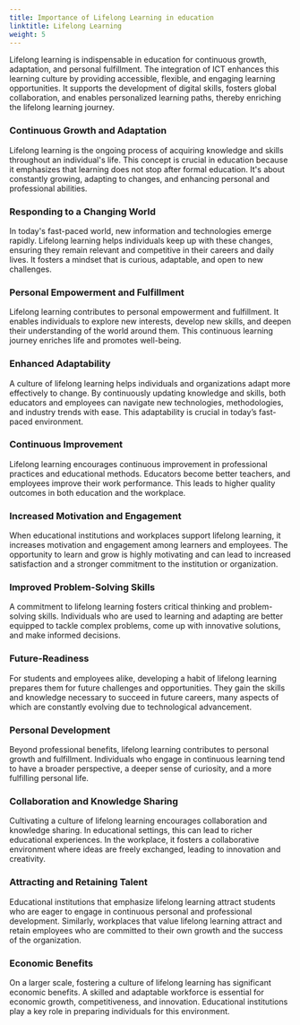 ```yaml
---
title: Importance of Lifelong Learning in education
linktitle: Lifelong Learning
weight: 5
---
```


Lifelong learning is indispensable in education for continuous growth, adaptation, and personal fulfillment. The integration of ICT enhances this learning culture by providing accessible, flexible, and engaging learning opportunities. It supports the development of digital skills, fosters global collaboration, and enables personalized learning paths, thereby enriching the lifelong learning journey.

### Continuous Growth and Adaptation

Lifelong learning is the ongoing process of acquiring knowledge and skills throughout an individual's life. This concept is crucial in education because it emphasizes that learning does not stop after formal education. It's about constantly growing, adapting to changes, and enhancing personal and professional abilities.

### Responding to a Changing World

In today's fast-paced world, new information and technologies emerge rapidly. Lifelong learning helps individuals keep up with these changes, ensuring they remain relevant and competitive in their careers and daily lives. It fosters a mindset that is curious, adaptable, and open to new challenges.

### Personal Empowerment and Fulfillment

Lifelong learning contributes to personal empowerment and fulfillment. It enables individuals to explore new interests, develop new skills, and deepen their understanding of the world around them. This continuous learning journey enriches life and promotes well-being.

### Enhanced Adaptability

A culture of lifelong learning helps individuals and organizations adapt more effectively to change. By continuously updating knowledge and skills, both educators and employees can navigate new technologies, methodologies, and industry trends with ease. This adaptability is crucial in today’s fast-paced environment.

### Continuous Improvement

Lifelong learning encourages continuous improvement in professional practices and educational methods. Educators become better teachers, and employees improve their work performance. This leads to higher quality outcomes in both education and the workplace.

### Increased Motivation and Engagement

When educational institutions and workplaces support lifelong learning, it increases motivation and engagement among learners and employees. The opportunity to learn and grow is highly motivating and can lead to increased satisfaction and a stronger commitment to the institution or organization.

### Improved Problem-Solving Skills

A commitment to lifelong learning fosters critical thinking and problem-solving skills. Individuals who are used to learning and adapting are better equipped to tackle complex problems, come up with innovative solutions, and make informed decisions.

### Future-Readiness

For students and employees alike, developing a habit of lifelong learning prepares them for future challenges and opportunities. They gain the skills and knowledge necessary to succeed in future careers, many aspects of which are constantly evolving due to technological advancement.

### Personal Development

Beyond professional benefits, lifelong learning contributes to personal growth and fulfillment. Individuals who engage in continuous learning tend to have a broader perspective, a deeper sense of curiosity, and a more fulfilling personal life.

### Collaboration and Knowledge Sharing

Cultivating a culture of lifelong learning encourages collaboration and knowledge sharing. In educational settings, this can lead to richer educational experiences. In the workplace, it fosters a collaborative environment where ideas are freely exchanged, leading to innovation and creativity.

### Attracting and Retaining Talent

Educational institutions that emphasize lifelong learning attract students who are eager to engage in continuous personal and professional development. Similarly, workplaces that value lifelong learning attract and retain employees who are committed to their own growth and the success of the organization.

### Economic Benefits

On a larger scale, fostering a culture of lifelong learning has significant economic benefits. A skilled and adaptable workforce is essential for economic growth, competitiveness, and innovation. Educational institutions play a key role in preparing individuals for this environment.
